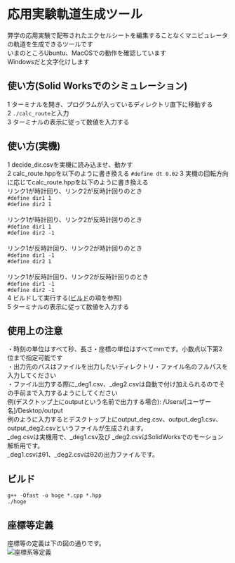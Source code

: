 # 応用実験軌道生成ツール
弊学の応用実験で配布されたエクセルシートを編集することなくマニピュレータの軌道を生成できるツールです  
いまのところUbuntu、MacOSでの動作を確認しています  
Windowsだと文字化けします
## 使い方(Solid Worksでのシミュレーション)
1 ターミナルを開き、プログラムが入っているディレクトリ直下に移動する  
2 `./calc_route`と入力  
3 ターミナルの表示に従って数値を入力する

## 使い方(実機)
1 decide_dir.csvを実機に読み込ませ、動かす  
2 calc_route.hppを以下のように書き換える
  `#define dt 0.02`
3 実機の回転方向に応じてcalc_route.hppを以下のように書き換える  
  リンク1が時計回り、リンク2が反時計回りのとき  
  `#define dir1 1`  
  `#define dir2 1`  
 </br>
 リンク1が時計回り、リンク2が反時計回りのとき  
  `#define dir1 1`  
  `#define dir2 -1`  
  </br>
 リンク1が反時計回り、リンク2が時計回りのとき  
  `#define dir1 -1`  
  `#define dir2 1`  
  </br>
 リンク1が反時計回り、リンク2が反時計回りのとき  
  `#define dir1 -1`  
  `#define dir2 -1`  
4 ビルドして実行する([ビルド](#ビルド)の項を参照)  
5 ターミナルの表示に従って数値を入力する
## 使用上の注意
・時刻の単位はすべて秒、長さ・座標の単位はすべてmmです。小数点以下第2位まで指定可能です  
・出力先のパスはファイルを出力したいディレクトリ・ファイル名のフルパスを入力してください  
・ファイル出力する際に_deg1.csv、_deg2.csvは自動で付け加えられるのでその手前まで入力するようにしてください  
 例(デスクトップ上にoutputという名前で出力する場合): /Users/\[ユーザー名\]/Desktop/output  
 例のように入力するとデスクトップ上にoutput_deg.csv、output_deg1.csv、output_deg2.csvというファイルが生成されます。  
  \_deg.csvは実機用で、\_deg1.csv及び  \_deg2.csvはSolidWorksでのモーション解析用です。  
    \_deg1.csvはθ1、\_deg2.csvはθ2の出力ファイルです。  
## ビルド
`g++ -Ofast -o hoge *.cpp *.hpp`   
`./hoge`
## 座標等定義
座標等の定義は下の図の通りです。  
![座標系等定義](https://user-images.githubusercontent.com/57407826/70992095-3cb46180-210c-11ea-89bb-fb063a3ec047.jpg)
